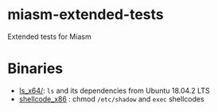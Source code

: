 # miasm-extended-tests

Extended tests for Miasm

# Binaries #

- [ls_x64/](ls_x64/): `ls` and its dependencies from Ubuntu 18.04.2 LTS
- [shellcode_x86](shellcode_x86/) : chmod `/etc/shadow` and `exec` shellcodes
